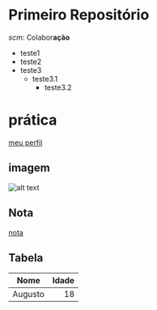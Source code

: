# Primeiro Repositório

*scm*: Colabor**ação**

 - teste1
 - teste2
 - teste3
   - teste3.1
     - teste3.2

# prática
[meu perfil](https://github.com/gutowink/)

## imagem

![alt text](image.png)

## Nota

[nota](2024-03-21/notes.md)

## Tabela

| Nome | Idade | 
|:-----:|------:|
| Augusto | 18 |